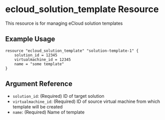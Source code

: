 # ecloud_solution_template Resource

This resource is for managing eCloud solution templates

## Example Usage

```hcl
resource "ecloud_solution_template" "solution-template-1" {
    solution_id = 12345
    virtualmachine_id = 12345
    name = "some template"
}
```

## Argument Reference

* `solution_id`: (Required) ID of target solution
* `virtualmachine_id`: (Required) ID of source virtual machine from which template will be created
* `name`: (Required) Name of template